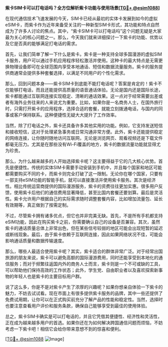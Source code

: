 **紫卡SIM卡可以打电话吗？全方位解析紫卡功能与使用场景[[TG💪+ @esim1088](https://t.me/s/esim1088)]**

在现代通信技术飞速发展的今天，SIM卡已经从最初的实体卡发展到如今的虚拟eSIM卡，而紫卡作为近年来备受关注的一种新型SIM卡形式，其功能和特点自然成为了许多人讨论的焦点。其中，“紫卡SIM卡可以打电话吗”这个问题无疑是大家最为关心的核心问题之一。那么，今天我们就来详细探讨一下紫卡的功能、优势以及它是否真的能够满足打电话的需求。

首先，让我们简单了解一下什么是紫卡。紫卡是一种支持全球多国漫游的虚拟SIM卡服务，用户可以通过手机应用程序轻松激活并使用。这种卡的最大特点是无需更换物理设备即可在全球范围内享受本地通话、短信和数据流量服务。紫卡的服务提供商通常会提供多种套餐选择，以满足不同用户的个性化需求。

那么，回到问题本身——紫卡SIM卡到底能不能打电话呢？答案是肯定的！紫卡不仅能够打电话，而且还能提供高质量的语音通话体验。无论是国内还是国际长途，紫卡都能通过互联网连接实现稳定、清晰的通话效果。这一点对于经常需要出差或者有海外业务往来的人来说尤为重要。比如，如果你是一名商务人士，在国外旅行时，只需打开紫卡的应用程序，选择合适的套餐，就能立刻拨通电话，与国内的同事或客户保持联系。这种便捷性无疑大大提升了工作效率。

当然，除了打电话之外，紫卡还具备许多其他实用的功能。例如，它支持发送短信和接收短信，这对于处理紧急事务或日常沟通非常方便。此外，紫卡还能提供稳定的网络连接，让你随时随地访问互联网，无论是浏览网页、观看视频还是下载文件都毫无压力。尤其是在那些没有Wi-Fi覆盖的地方，紫卡的数据流量功能就显得尤为珍贵。

那么，为什么越来越多的人开始选择紫卡呢？这主要得益于它的几大核心优势。首先是便捷性。传统的实体SIM卡需要手动安装到手机中，并且每个国家和地区可能都需要购买不同的卡，而紫卡则完全打破了这一限制。无论你在哪个国家，只要有一部支持eSIM功能的智能手机，就可以直接激活并使用紫卡服务。其次是经济性。相比传统运营商提供的国际漫游服务，紫卡的资费往往更加实惠。很多用户反馈，使用紫卡后他们的通信费用显著降低，甚至比国内套餐还要划算。最后是灵活性。紫卡允许用户根据自己的实际需求随时调整套餐内容，比如增加流量包、延长有效期等，真正做到了按需定制。

不过，尽管紫卡拥有诸多优点，但它也并非完美无缺。首先，不是所有手机都支持eSIM功能，因此在购买紫卡之前，你需要确认自己的设备是否兼容。其次，虽然紫卡的通话质量总体上非常出色，但在某些信号较弱的地区可能会出现短暂的延迟或断线现象。最后，由于紫卡依赖于互联网连接，因此如果网络状况不佳，可能会影响通话质量和数据传输速度。

那么，哪些人最适合使用紫卡呢？其实，紫卡适合的群体非常广泛。对于经常出国旅游的朋友来说，紫卡可以避免高额的国际漫游费用，同时还能享受到本地化的通信服务；而对于频繁往返国内外的商务人士而言，紫卡则是一个不可或缺的工具，可以帮助他们保持高效的工作状态；此外，学生党、自由职业者以及喜欢探索新事物的年轻人也是紫卡的主要目标用户群。

说了这么多，你是不是对紫卡产生了浓厚的兴趣呢？如果你想亲自体验一下紫卡的魅力，不妨去试试看。现在市面上有很多提供紫卡服务的品牌，其中一些还提供了免费试用期，让你可以在正式购买前充分了解产品的性能和稳定性。当然，选择时也要注意查看用户评价和服务条款，确保自己能够享受到最佳的使用体验。

总之，紫卡SIM卡确实是可以打电话的，并且它凭借其便捷性、经济性和灵活性，正在成为越来越多用户的首选。如果你还在为如何解决跨国通信问题而烦恼，不妨考虑一下紫卡吧！相信它会给你带来意想不到的惊喜和便利。

[[TG💪+ @esim1088](https://t.me/s/esim1088) ![Image](https://i.postimg.cc/4NQfJmqS/Snipaste-2025-05-13-00-14-12.png)]